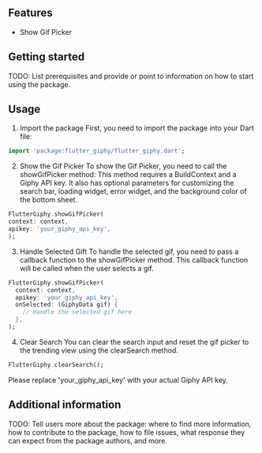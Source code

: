 <!--
This README describes the package. If you publish this package to pub.dev,
this README's contents appear on the landing page for your package.

For information about how to write a good package README, see the guide for
[writing package pages](https://dart.dev/guides/libraries/writing-package-pages).

For general information about developing packages, see the Dart guide for
[creating packages](https://dart.dev/guides/libraries/create-library-packages)
and the Flutter guide for
[developing packages and plugins](https://flutter.dev/developing-packages).
-->

## Features

- Show Gif Picker

## Getting started

TODO: List prerequisites and provide or point to information on how to
start using the package.

## Usage

1. Import the package
   First, you need to import the package into your Dart file:

```dart
import 'package:flutter_giphy/flutter_giphy.dart';
```

2. Show the Gif Picker
    To show the Gif Picker, you need to call the showGifPicker method: This method requires a BuildContext and a Giphy API key. It also has optional parameters for customizing the search bar, loading widget, error widget, and the background color of the bottom sheet.

```dart
FlutterGiphy.showGifPicker(
context: context,
apikey: 'your_giphy_api_key',
);
```

3. Handle Selected Gift
    To handle the selected gif, you need to pass a callback function to the showGifPicker method. This callback function will be called when the user selects a gif.

```dart
FlutterGiphy.showGifPicker(
  context: context,
  apikey: 'your_giphy_api_key',
  onSelected: (GiphyData gif) {
    // Handle the selected gif here
  },
);
```

4. Clear Search  You can clear the search input and reset the gif picker to the trending view using the clearSearch method.  

 ```dart
FlutterGiphy.clearSearch();
```

Please replace 'your_giphy_api_key' with your actual Giphy API key.

## Additional information

TODO: Tell users more about the package: where to find more information, how to
contribute to the package, how to file issues, what response they can expect
from the package authors, and more.
